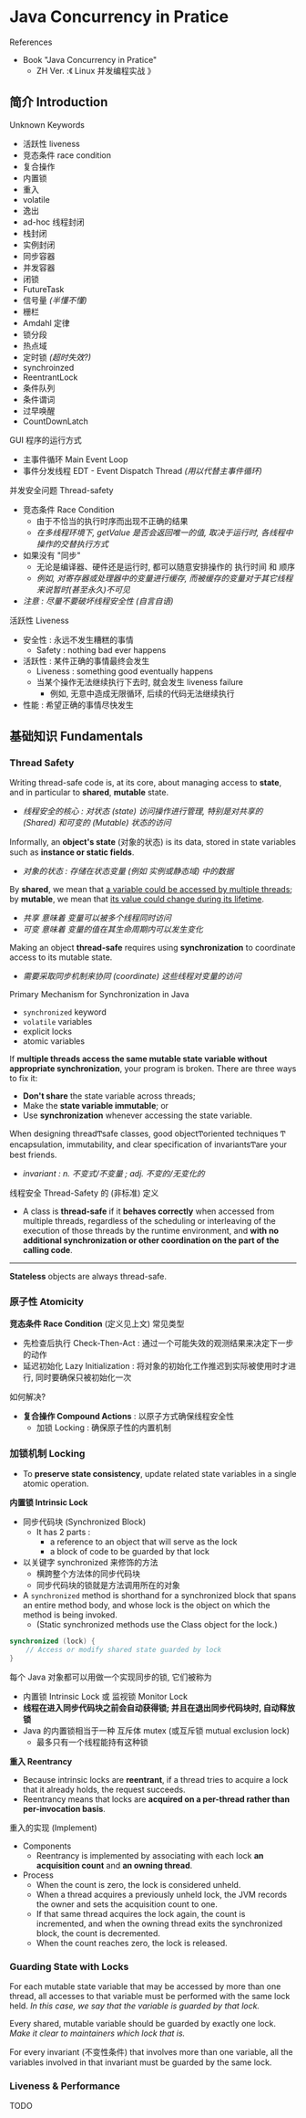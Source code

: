 # Java Concurrency in Pratice

References

- Book "Java Concurrency in Pratice"
    - ZH Ver. :《 Linux 并发编程实战 》

## 简介 Introduction

Unknown Keywords

- 活跃性 liveness
- 竞态条件 race condition
- 复合操作
- 内置锁
- 重入
- volatile
- 逸出
- ad-hoc 线程封闭
- 栈封闭
- 实例封闭
- 同步容器
- 并发容器
- 闭锁
- FutureTask
- 信号量 _(半懂不懂)_
- 栅栏
- Amdahl 定律
- 锁分段
- 热点域
- 定时锁 _(超时失效?)_
- synchroinzed
- ReentrantLock
- 条件队列
- 条件谓词
- 过早唤醒
- CountDownLatch

GUI 程序的运行方式

- 主事件循环 Main Event Loop
- 事件分发线程 EDT - Event Dispatch Thread _(用以代替主事件循环)_

并发安全问题 Thread-safety

- 竞态条件 Race Condition
    - 由于不恰当的执行时序而出现不正确的结果
    - _在多线程环境下, getValue 是否会返回唯一的值, 取决于运行时, 各线程中操作的交替执行方式_
- 如果没有 "同步"
    - 无论是编译器、硬件还是运行时, 都可以随意安排操作的 执行时间 和 顺序
    - _例如, 对寄存器或处理器中的变量进行缓存, 而被缓存的变量对于其它线程来说暂时(甚至永久)不可见_
- _注意 : 尽量不要破坏线程安全性 (自言自语)_

活跃性 Liveness

- 安全性 : 永远不发生糟糕的事情
    - Safety : nothing bad ever happens
- 活跃性 : 某件正确的事情最终会发生
    - Liveness : something good eventually happens
    - 当某个操作无法继续执行下去时, 就会发生 liveness failure
        - 例如, 无意中造成无限循环, 后续的代码无法继续执行
- 性能 : 希望正确的事情尽快发生

## 基础知识 Fundamentals

### Thread Safety

Writing thread-safe code is, at its core, about managing access to **state**, and in particular to **shared**, **mutable** state.

- _线程安全的核心 : 对状态 (state) 访问操作进行管理, 特别是对共享的 (Shared) 和可变的 (Mutable) 状态的访问_

Informally, an **object's state** (对象的状态) is its data, stored in state variables such as **instance or static fields**.

- _对象的状态 : 存储在状态变量 (例如 实例或静态域) 中的数据_

By **shared**, we mean that <u>a variable could be accessed by multiple threads</u>; by **mutable**, we mean that <u>its value could change during its lifetime</u>.

- _共享 意味着 变量可以被多个线程同时访问_
- _可变 意味着 变量的值在其生命周期内可以发生变化_

Making an object **thread-safe** requires using **synchronization** to coordinate access to its mutable state.

- _需要采取同步机制来协同 (coordinate) 这些线程对变量的访问_

Primary Mechanism for Synchronization in Java

- `synchronized` keyword
- `volatile` variables
- explicit locks
- atomic variables

If **multiple threads access the same mutable state variable without appropriate synchronization**, your program is broken. There are three ways to fix it:

- **Don't share** the state variable across threads;
- Make the **state variable immutable**; or
- Use **synchronization** whenever accessing the state variable.

When designing threadͲsafe classes, good objectͲoriented techniques Ͳ encapsulation, immutability, and clear specification of invariantsͲare your best friends.

- _invariant : n. 不变式/不变量 ; adj. 不变的/无变化的_

线程安全 Thread-Safety 的 (非标准) 定义

- A class is **thread-safe** if it **behaves correctly** when accessed from multiple threads, regardless of the scheduling or interleaving of the execution of those threads by the runtime environment, and **with no additional synchronization or other coordination on the part of the calling code**.

---

**Stateless** objects are always thread-safe.

### 原子性 Atomicity

**竞态条件 Race Condition** (定义见上文) 常见类型

- 先检查后执行 Check-Then-Act : 通过一个可能失效的观测结果来决定下一步的动作
- 延迟初始化 Lazy Initialization : 将对象的初始化工作推迟到实际被使用时才进行, 同时要确保只被初始化一次

如何解决?

- **复合操作 Compound Actions** : 以原子方式确保线程安全性
    - 加锁 Locking : 确保原子性的内置机制

### 加锁机制 Locking

- To **preserve state consistency**, update related state variables in a single atomic operation.

**内置锁 Intrinsic Lock**

- 同步代码块 (Synchronized Block)
    - It has 2 parts :
        - a reference to an object that will serve as the lock
        - a block of code to be guarded by that lock
- 以关键字 synchronized 来修饰的方法
    - 横跨整个方法体的同步代码块
    - 同步代码块的锁就是方法调用所在的对象
- A `synchronized` method is shorthand for a synchronized block that spans an entire method body, and whose lock is the object on which the method is being invoked.
    - (Static synchronized methods use the Class object for the lock.)

```java
synchronized (lock) {
    // Access or modify shared state guarded by lock
}
```

每个 Java 对象都可以用做一个实现同步的锁, 它们被称为

- 内置锁 Intrinsic Lock 或 监视锁 Monitor Lock
- **线程在进入同步代码块之前会自动获得锁; 并且在退出同步代码块时, 自动释放锁**
- Java 的内置锁相当于一种 互斥体 mutex (或互斥锁 mutual exclusion lock)
    - 最多只有一个线程能持有这种锁

**重入 Reentrancy**

- Because intrinsic locks are **reentrant**, if a thread tries to acquire a lock that it already holds, the request succeeds.
- Reentrancy means that locks are **acquired on a per-thread rather than per-invocation basis**.

重入的实现 (Implement)

- Components
    - Reentrancy is implemented by associating with each lock **an acquisition count** and **an owning thread**.
- Process
    - When the count is zero, the lock is considered unheld.
    - When a thread acquires a previously unheld lock, the JVM records the owner and sets the acquisition count to one.
    - If that same thread acquires the lock again, the count is incremented, and when the owning thread exits the synchronized block, the count is decremented.
    - When the count reaches zero, the lock is released.

### Guarding State with Locks

For each mutable state variable that may be accessed by more than one thread, all accesses to that variable must be performed with the same lock held. _In this case, we say that the variable is guarded by that lock._

Every shared, mutable variable should be guarded by exactly one lock. _Make it clear to maintainers which lock that is._

For every invariant (不变性条件) that involves more than one variable, all the variables involved in that invariant must be guarded by the same lock.

### Liveness & Performance

TODO
